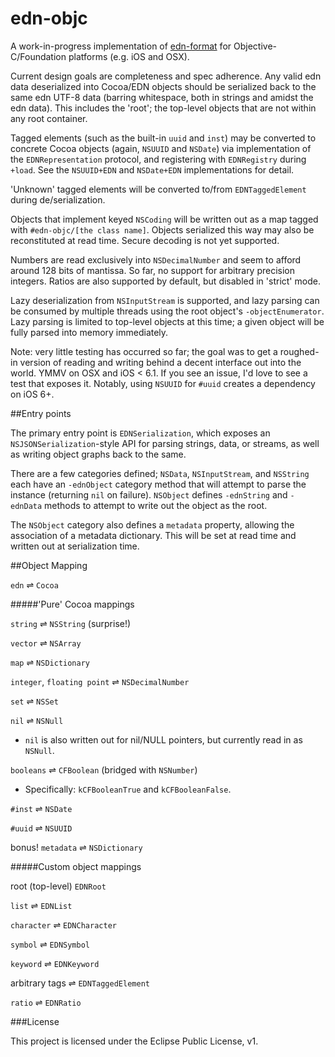 edn-objc
========

A work-in-progress implementation of [edn-format](https://github.com/edn-format/edn) for Objective-C/Foundation platforms (e.g. iOS and OSX).

Current design goals are completeness and spec adherence. Any valid edn data deserialized into Cocoa/EDN objects should be serialized back to the same edn UTF-8 data (barring whitespace, both in strings and amidst the edn data). This includes the 'root'; the top-level objects that are not within any root container.

Tagged elements (such as the built-in `uuid` and `inst`) may be converted to concrete Cocoa objects (again, `NSUUID` and `NSDate`) via implementation of the `EDNRepresentation` protocol, and registering with `EDNRegistry` during `+load`. See the `NSUUID+EDN` and `NSDate+EDN` implementations for detail.

'Unknown' tagged elements will be converted to/from `EDNTaggedElement` during de/serialization. 

Objects that implement keyed `NSCoding` will be written out as a map tagged with `#edn-objc/[the class name]`. Objects serialized this way may also be reconstituted at read time. Secure decoding is not yet supported.

Numbers are read exclusively into `NSDecimalNumber` and seem to afford around 128 bits of mantissa. So far, no support for arbitrary precision integers. Ratios are also supported by default, but disabled in 'strict' mode.

Lazy deserialization from `NSInputStream` is supported, and lazy parsing can be consumed by multiple threads using the root object's `-objectEnumerator`. Lazy parsing is limited to top-level objects at this time; a given object will be fully parsed into memory immediately.

Note: very little testing has occurred so far; the goal was to get a roughed-in version of reading and writing behind a decent interface out into the world. YMMV on OSX and iOS < 6.1. If you see an issue, I'd love to see a test that exposes it. Notably, using `NSUUID` for `#uuid` creates a dependency on iOS 6+.

##Entry points

The primary entry point is `EDNSerialization`, which exposes an `NSJSONSerialization`-style API for parsing strings, data, or streams, as well as writing object graphs back to the same.

There are a few categories defined; `NSData`, `NSInputStream`, and `NSString` each have an `-ednObject` category method that will attempt to parse the instance (returning `nil` on failure). `NSObject` defines `-ednString` and `-ednData` methods to attempt to write out the object as the root. 

The `NSObject` category also defines a `metadata` property, allowing the association of a metadata dictionary. This will be set at read time and written out at serialization time.

##Object Mapping

`edn` ⇌ `Cocoa`

#####'Pure' Cocoa mappings

`string` ⇌ `NSString` (surprise!)

`vector` ⇌ `NSArray`

`map` ⇌ `NSDictionary`

`integer`, `floating point` ⇌ `NSDecimalNumber`

`set` ⇌ `NSSet`

`nil` ⇌ `NSNull`

* `nil` is also written out for nil/NULL pointers, but currently read in as `NSNull`. 

`booleans` ⇌ `CFBoolean` (bridged with `NSNumber`)

* Specifically: `kCFBooleanTrue` and `kCFBooleanFalse`.

`#inst` ⇌ `NSDate`

`#uuid` ⇌ `NSUUID`

bonus! `metadata` ⇌ `NSDictionary`

#####Custom object mappings

root (top-level)  `EDNRoot`

`list` ⇌ `EDNList`

`character` ⇌ `EDNCharacter`

`symbol` ⇌ `EDNSymbol`

`keyword` ⇌ `EDNKeyword`

arbitrary tags ⇌ `EDNTaggedElement`

`ratio` ⇌ `EDNRatio`


###License

This project is licensed under the Eclipse Public License, v1.
